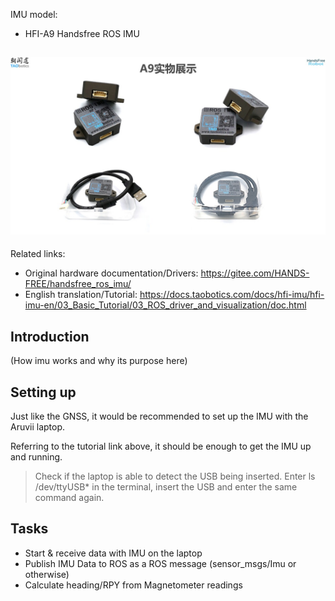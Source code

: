 IMU model:
- HFI-A9 Handsfree ROS IMU

![image](assets/imu_a9.jpg)
- 
Related links:
- Original hardware documentation/Drivers: <https://gitee.com/HANDS-FREE/handsfree_ros_imu/>
- English translation/Tutorial: <https://docs.taobotics.com/docs/hfi-imu/hfi-imu-en/03_Basic_Tutorial/03_ROS_driver_and_visualization/doc.html>

## Introduction
(How imu works and why its purpose here)

## Setting up
Just like the GNSS, it would be recommended to set up the IMU with the Aruvii laptop.

Referring to the tutorial link above, it should be enough to get the IMU up and running.

> Check if the laptop is able to detect the USB being inserted. Enter ls /dev/ttyUSB* in the terminal, insert the USB and enter the same command again. 

## Tasks
- Start & receive data with IMU on the laptop
- Publish IMU Data to ROS as a ROS message (sensor_msgs/Imu or otherwise)
- Calculate heading/RPY from Magnetometer readings
